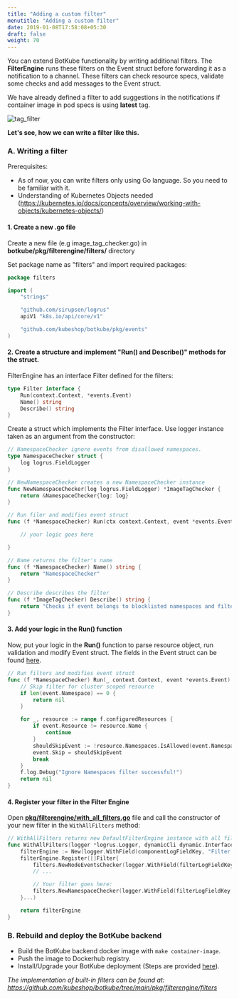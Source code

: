 ```yaml
---
title: "Adding a custom filter"
menutitle: "Adding a custom filter"
date: 2019-01-08T17:58:08+05:30
draft: false
weight: 70
---
```


You can extend BotKube functionality by writing additional filters. The **FilterEngine** runs these filters on the Event struct before forwarding it as a notification to a channel. These filters can check resource specs, validate some checks and add messages to the Event struct.

We have already defined a filter to add suggestions in the notifications if container image in pod specs is using **latest** tag.

![tag_filter](/images/tag_filter_sh.png)

**Let's see, how we can write a filter like this.**

### A. Writing a filter
Prerequisites:

- As of now, you can write filters only using Go language. So you need to be familiar with it.
- Understanding of Kubernetes Objects needed (https://kubernetes.io/docs/concepts/overview/working-with-objects/kubernetes-objects/)

#### 1. Create a new .go file
Create a new file (e.g image_tag_checker.go) in **botkube/pkg/filterengine/filters/** directory

Set package name as "filters" and import required packages:

```go
package filters

import (
	"strings"

	"github.com/sirupsen/logrus"
	apiV1 "k8s.io/api/core/v1"

	"github.com/kubeshop/botkube/pkg/events"
)
```

#### 2. Create a structure and implement "Run() and Describe()" methods for the struct.

FilterEngine has an interface Filter defined for the filters:

```go
type Filter interface {
	Run(context.Context, *events.Event)
	Name() string
	Describe() string
}
```

Create a struct which implements the Filter interface. Use logger instance taken as an argument from the constructor:

```go
// NamespaceChecker ignore events from disallowed namespaces.
type NamespaceChecker struct {
	log logrus.FieldLogger
}

// NewNamespaceChecker creates a new NamespaceChecker instance
func NewNamespaceChecker(log logrus.FieldLogger) *ImageTagChecker {
	return &NamespaceChecker{log: log}
}

// Run filer and modifies event struct
func (f *NamespaceChecker) Run(ctx context.Context, event *events.Event) {

	// your logic goes here

}

// Name returns the filter's name
func (f *NamespaceChecker) Name() string {
	return "NamespaceChecker"
}

// Describe describes the filter
func (f *ImageTagChecker) Describe() string {
	return "Checks if event belongs to blocklisted namespaces and filter them."
}
```

#### 3. Add your logic in the Run() function
Now, put your logic in the **Run()** function to parse resource object, run validation and modify Event struct. The fields in the Event struct can be found [here](https://github.com/kubeshop/botkube/blob/main/pkg/events/events.go).

```go
// Run filters and modifies event struct
func (f *NamespaceChecker) Run(_ context.Context, event *events.Event) error {
	// Skip filter for cluster scoped resource
	if len(event.Namespace) == 0 {
		return nil
	}

	for _, resource := range f.configuredResources {
		if event.Resource != resource.Name {
			continue
		}
		shouldSkipEvent := !resource.Namespaces.IsAllowed(event.Namespace)
		event.Skip = shouldSkipEvent
		break
	}
	f.log.Debug("Ignore Namespaces filter successful!")
	return nil
}
```

#### 4. Register your filter in the Filter Engine

Open [**pkg/filterengine/with_all_filters.go**](https://github.com/kubeshop/botkube/blob/main/pkg/filterengine/with_all_filters.go) file and call the constructor of your new filter in the `WithAllFilters` method:

```go
// WithAllFilters returns new DefaultFilterEngine instance with all filters registered.
func WithAllFilters(logger *logrus.Logger, dynamicCli dynamic.Interface, mapper meta.RESTMapper, conf *config.Config) *DefaultFilterEngine {
	filterEngine := New(logger.WithField(componentLogFieldKey, "Filter Engine"))
	filterEngine.Register([]Filter{
		filters.NewNodeEventsChecker(logger.WithField(filterLogFieldKey, "Node Events Checker")),
		// ...

		// Your filter goes here:
		filters.NewNamespaceChecker(logger.WithField(filterLogFieldKey, "Namespace Checker"), res), // make sure to use `logger.WithField`
	}...)

	return filterEngine
}
```

### B. Rebuild and deploy the BotKube backend

- Build the BotKube backend docker image with `make container-image`.
- Push the image to Dockerhub registry.
- Install/Upgrade your BotKube deployment (Steps are provided [here](/installation)).

_The implementation of built-in filters can be found at: https://github.com/kubeshop/botkube/tree/main/pkg/filterengine/filters_
